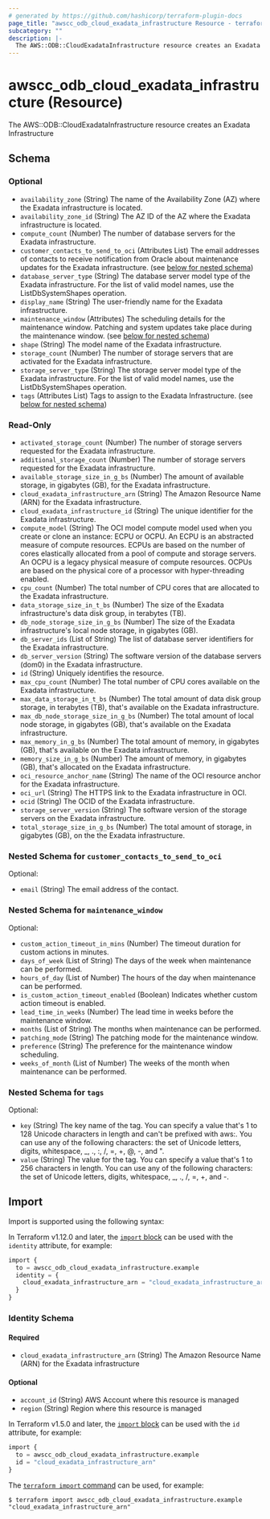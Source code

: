 ```yaml
---
# generated by https://github.com/hashicorp/terraform-plugin-docs
page_title: "awscc_odb_cloud_exadata_infrastructure Resource - terraform-provider-awscc"
subcategory: ""
description: |-
  The AWS::ODB::CloudExadataInfrastructure resource creates an Exadata Infrastructure
---
```


# awscc_odb_cloud_exadata_infrastructure (Resource)

The AWS::ODB::CloudExadataInfrastructure resource creates an Exadata Infrastructure



<!-- schema generated by tfplugindocs -->
## Schema

### Optional

- `availability_zone` (String) The name of the Availability Zone (AZ) where the Exadata infrastructure is located.
- `availability_zone_id` (String) The AZ ID of the AZ where the Exadata infrastructure is located.
- `compute_count` (Number) The number of database servers for the Exadata infrastructure.
- `customer_contacts_to_send_to_oci` (Attributes List) The email addresses of contacts to receive notification from Oracle about maintenance updates for the Exadata infrastructure. (see [below for nested schema](#nestedatt--customer_contacts_to_send_to_oci))
- `database_server_type` (String) The database server model type of the Exadata infrastructure. For the list of valid model names, use the ListDbSystemShapes operation.
- `display_name` (String) The user-friendly name for the Exadata infrastructure.
- `maintenance_window` (Attributes) The scheduling details for the maintenance window. Patching and system updates take place during the maintenance window. (see [below for nested schema](#nestedatt--maintenance_window))
- `shape` (String) The model name of the Exadata infrastructure.
- `storage_count` (Number) The number of storage servers that are activated for the Exadata infrastructure.
- `storage_server_type` (String) The storage server model type of the Exadata infrastructure. For the list of valid model names, use the ListDbSystemShapes operation.
- `tags` (Attributes List) Tags to assign to the Exadata Infrastructure. (see [below for nested schema](#nestedatt--tags))

### Read-Only

- `activated_storage_count` (Number) The number of storage servers requested for the Exadata infrastructure.
- `additional_storage_count` (Number) The number of storage servers requested for the Exadata infrastructure.
- `available_storage_size_in_g_bs` (Number) The amount of available storage, in gigabytes (GB), for the Exadata infrastructure.
- `cloud_exadata_infrastructure_arn` (String) The Amazon Resource Name (ARN) for the Exadata infrastructure.
- `cloud_exadata_infrastructure_id` (String) The unique identifier for the Exadata infrastructure.
- `compute_model` (String) The OCI model compute model used when you create or clone an instance: ECPU or OCPU. An ECPU is an abstracted measure of compute resources. ECPUs are based on the number of cores elastically allocated from a pool of compute and storage servers. An OCPU is a legacy physical measure of compute resources. OCPUs are based on the physical core of a processor with hyper-threading enabled.
- `cpu_count` (Number) The total number of CPU cores that are allocated to the Exadata infrastructure.
- `data_storage_size_in_t_bs` (Number) The size of the Exadata infrastructure's data disk group, in terabytes (TB).
- `db_node_storage_size_in_g_bs` (Number) The size of the Exadata infrastructure's local node storage, in gigabytes (GB).
- `db_server_ids` (List of String) The list of database server identifiers for the Exadata infrastructure.
- `db_server_version` (String) The software version of the database servers (dom0) in the Exadata infrastructure.
- `id` (String) Uniquely identifies the resource.
- `max_cpu_count` (Number) The total number of CPU cores available on the Exadata infrastructure.
- `max_data_storage_in_t_bs` (Number) The total amount of data disk group storage, in terabytes (TB), that's available on the Exadata infrastructure.
- `max_db_node_storage_size_in_g_bs` (Number) The total amount of local node storage, in gigabytes (GB), that's available on the Exadata infrastructure.
- `max_memory_in_g_bs` (Number) The total amount of memory, in gigabytes (GB), that's available on the Exadata infrastructure.
- `memory_size_in_g_bs` (Number) The amount of memory, in gigabytes (GB), that's allocated on the Exadata infrastructure.
- `oci_resource_anchor_name` (String) The name of the OCI resource anchor for the Exadata infrastructure.
- `oci_url` (String) The HTTPS link to the Exadata infrastructure in OCI.
- `ocid` (String) The OCID of the Exadata infrastructure.
- `storage_server_version` (String) The software version of the storage servers on the Exadata infrastructure.
- `total_storage_size_in_g_bs` (Number) The total amount of storage, in gigabytes (GB), on the the Exadata infrastructure.

<a id="nestedatt--customer_contacts_to_send_to_oci"></a>
### Nested Schema for `customer_contacts_to_send_to_oci`

Optional:

- `email` (String) The email address of the contact.


<a id="nestedatt--maintenance_window"></a>
### Nested Schema for `maintenance_window`

Optional:

- `custom_action_timeout_in_mins` (Number) The timeout duration for custom actions in minutes.
- `days_of_week` (List of String) The days of the week when maintenance can be performed.
- `hours_of_day` (List of Number) The hours of the day when maintenance can be performed.
- `is_custom_action_timeout_enabled` (Boolean) Indicates whether custom action timeout is enabled.
- `lead_time_in_weeks` (Number) The lead time in weeks before the maintenance window.
- `months` (List of String) The months when maintenance can be performed.
- `patching_mode` (String) The patching mode for the maintenance window.
- `preference` (String) The preference for the maintenance window scheduling.
- `weeks_of_month` (List of Number) The weeks of the month when maintenance can be performed.


<a id="nestedatt--tags"></a>
### Nested Schema for `tags`

Optional:

- `key` (String) The key name of the tag. You can specify a value that's 1 to 128 Unicode characters in length and can't be prefixed with aws:. You can use any of the following characters: the set of Unicode letters, digits, whitespace, _, ., :, /, =, +, @, -, and ".
- `value` (String) The value for the tag. You can specify a value that's 1 to 256 characters in length. You can use any of the following characters: the set of Unicode letters, digits, whitespace, _, ., /, =, +, and -.

## Import

Import is supported using the following syntax:

In Terraform v1.12.0 and later, the [`import` block](https://developer.hashicorp.com/terraform/language/import) can be used with the `identity` attribute, for example:

```terraform
import {
  to = awscc_odb_cloud_exadata_infrastructure.example
  identity = {
    cloud_exadata_infrastructure_arn = "cloud_exadata_infrastructure_arn"
  }
}
```

<!-- schema generated by tfplugindocs -->
### Identity Schema

#### Required

- `cloud_exadata_infrastructure_arn` (String) The Amazon Resource Name (ARN) for the Exadata infrastructure

#### Optional

- `account_id` (String) AWS Account where this resource is managed
- `region` (String) Region where this resource is managed

In Terraform v1.5.0 and later, the [`import` block](https://developer.hashicorp.com/terraform/language/import) can be used with the `id` attribute, for example:

```terraform
import {
  to = awscc_odb_cloud_exadata_infrastructure.example
  id = "cloud_exadata_infrastructure_arn"
}
```

The [`terraform import` command](https://developer.hashicorp.com/terraform/cli/commands/import) can be used, for example:

```shell
$ terraform import awscc_odb_cloud_exadata_infrastructure.example "cloud_exadata_infrastructure_arn"
```

